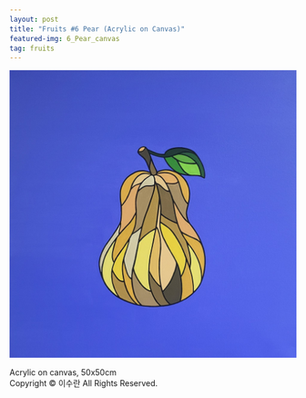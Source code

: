 ```yaml
---
layout: post
title: "Fruits #6 Pear (Acrylic on Canvas)"
featured-img: 6_Pear_canvas
tag: fruits
---
```


![](/assets/img/posts/6_Pear_canvas.jpg)

Acrylic on canvas, 50x50cm  
Copyright © 이수란 All Rights Reserved.
